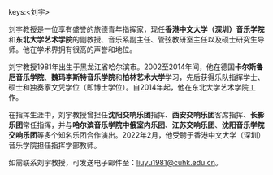 keys:<刘宇>


刘宇教授是一位享有盛誉的旅德青年指挥家，现任**香港中文大学（深圳）音乐学院**和**东北大学艺术学院**的副教授、音乐系副主任、管弦教研室主任以及硕士研究生导师。他在学术界拥有很高的声誉和地位。

刘宇教授1981年出生于黑龙江省哈尔滨市。2002至2014年间，他在德国**卡尔斯鲁厄音乐学院**、**魏玛李斯特音乐学院**和**柏林艺术大学**学习，先后获得乐队指挥学士、硕士和独奏家文凭学位（即博士学位）。自2014年起，他在东北大学艺术学院工作。

在指挥生涯中，刘宇教授曾担任**沈阳交响乐团**指挥、**西安交响乐团**客席指挥、**长影乐团**常任指挥，并与**哈尔滨音乐学院中俄室内乐团**、**江苏交响乐团**、**沈阳音乐学院交响乐团**等多个知名乐团合作演出。2022年2月，他受聘于香港中文大学（深圳）音乐学院担任指挥学部教师。

如需联系刘宇教授，可发送电子邮件至：liuyu1981@cuhk.edu.cn。